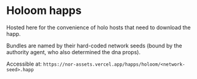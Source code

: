 # Holoom happs

Hosted here for the convenience of holo hosts that need to download the happ.

Bundles are named by their hard-coded network seeds (bound by the authority agent, who also determined the dna props).

Accessible at:
`https://nor-assets.vercel.app/happs/holoom/<network-seed>.happ`
